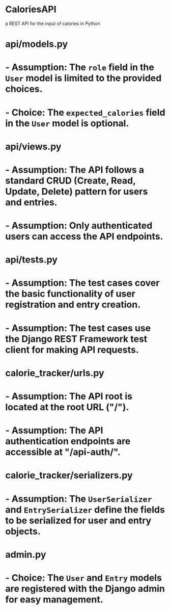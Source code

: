 # CaloriesAPI
a REST API for the input of calories in Python

# api/models.py
# - Assumption: The `role` field in the `User` model is limited to the provided choices.
# - Choice: The `expected_calories` field in the `User` model is optional.

# api/views.py
# - Assumption: The API follows a standard CRUD (Create, Read, Update, Delete) pattern for users and entries.
# - Assumption: Only authenticated users can access the API endpoints.

# api/tests.py
# - Assumption: The test cases cover the basic functionality of user registration and entry creation.
# - Assumption: The test cases use the Django REST Framework test client for making API requests.

# calorie_tracker/urls.py
# - Assumption: The API root is located at the root URL ("/").
# - Assumption: The API authentication endpoints are accessible at "/api-auth/".

# calorie_tracker/serializers.py
# - Assumption: The `UserSerializer` and `EntrySerializer` define the fields to be serialized for user and entry objects.

# admin.py
# - Choice: The `User` and `Entry` models are registered with the Django admin for easy management.
